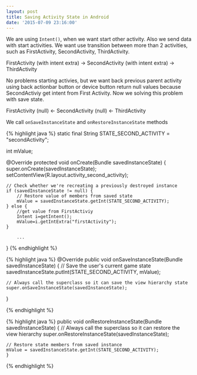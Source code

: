 ```yaml
---
layout: post
title: Saving Activity State in Android
date: '2015-07-09 23:16:00'
---
```


We are using `Intent()`, when we want start other activity. Also we send data with start activities. We want use transition between more than 2 activities, such as FirstActivity, SecondActivity, ThirdActivity. 

FirstActivity (with intent extra) -> SecondActivity (with intent extra) -> ThirdActivity

No problems starting activies, but we want back previous parent activity using back actionbar button or device button return null values because SecondActiviy get intent from First Activity. Now we solving this problem with save state.

FirstActivity (null) <- SecondActivity (null) <- ThirdActivity

We call `onSaveInstanceState` and `onRestoreInstanceState` methods

{% highlight java %}
static final String STATE_SECOND_ACTIVITY = "secondActivity";

int mValue;

@Override
protected void onCreate(Bundle savedInstanceState) {
    super.onCreate(savedInstanceState);
    setContentView(R.layout.activity_second_activity);

    // Check whether we're recreating a previously destroyed instance
    if (savedInstanceState != null) {
        // Restore value of members from saved state
        mValue = savedInstanceState.getInt(STATE_SECOND_ACTIVITY);
    } else {
        //get value from FirstActiviy
        Intent i=getIntent();
        mValue=i.getIntExtra("firstActivity");
    }

        ...
}
{% endhighlight %}

{% highlight java %}
@Override
public void onSaveInstanceState(Bundle savedInstanceState) {
    // Save the user's current game state
    savedInstanceState.putInt(STATE_SECOND_ACTIVITY, mValue);

    // Always call the superclass so it can save the view hierarchy state
    super.onSaveInstanceState(savedInstanceState);
  }
    
{% endhighlight %}

{% highlight java %}
public void onRestoreInstanceState(Bundle savedInstanceState) {
    // Always call the superclass so it can restore the view hierarchy
    super.onRestoreInstanceState(savedInstanceState);

    // Restore state members from saved instance
    mValue = savedInstanceState.getInt(STATE_SECOND_ACTIVITY);
    }
{% endhighlight %}
